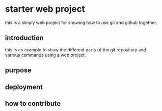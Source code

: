 # starter web project

this is a simply web project for showing how to use git and github together.

## introduction

this is an example to show the different parts of the git repository and various commands using a web project.

## purpose

## deployment

## how to contribute